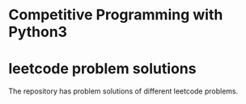 # Competitive Programming with Python3
# leetcode problem solutions
The repository has problem solutions of different leetcode problems.

